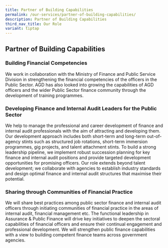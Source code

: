 ```yaml
---
title: Partner of Building Capabilities
permalink: /our-services/partner-of-building-capabilities/
description: Partner of Building Capabilities
third_nav_title: Our Role
variant: tiptap
---
```

<h2>Partner of Building Capabilities</h2>
<h3>Building Financial Competencies</h3>
<p>We work in collaboration with the Ministry of Finance and Public Service
Division in strengthening the financial competencies of the officers in
the Public Sector. AGD has also looked into growing the capabilities of
AGD officers and the wider Public Sector finance community through the
development of training programmes.</p>
<h3>Developing Finance and Internal Audit Leaders for the Public Sector</h3>
<p>We help to manage the professional and career development of finance and
internal audit professionals with the aim of attracting and developing
them. Our development approach includes both short-term and long-term out-of-agency
stints such as structured job rotations, short-term immersion programmes,
gig projects, and talent attachment stints. To build a strong leadership
pipeline, we implement robust succession planning for key finance and internal
audit positions and provide targeted development opportunities for promising
officers. Our role extends beyond talent development; we collaborate with
agencies to establish industry standards and design optimal finance and
internal audit structures that maximise their potential.</p>
<h3>Sharing through Communities of Financial Practice</h3>
<p>We will share best practices among public sector finance and internal
audit officers through initiating communities of financial practice in
the areas of internal audit, financial management etc. The functional leadership
in Assurance &amp; Public Finance will drive key initiatives to deepen
the sectoral capabilities of financial officers and ensure their continual
engagement and professional development. We will strengthen public finance
capabilities with a view to building competent finance teams across government
agencies.</p>